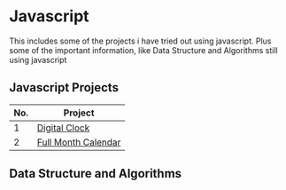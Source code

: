 # Javascript
This includes some of the projects i have tried out using javascript. 
Plus some of the important information, like Data Structure and Algorithms still using javascript

## Javascript Projects

 No. | Project 
 --- | ---
 1 | [Digital Clock](https://github.com/CharlesKasasira/javascript/tree/projects/projects/clock) 
 2 | [Full Month Calendar](https://github.com/CharlesKasasira/javascript/tree/projects/projects/calender)

## Data Structure and Algorithms

